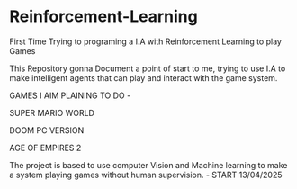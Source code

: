 # Reinforcement-Learning
First Time Trying to programing a I.A with Reinforcement Learning to play Games 

This Repository gonna Document a point of start to me, trying to use I.A to make intelligent agents that can play and interact with the game system.


GAMES I AIM PLAINING TO DO - 

SUPER MARIO WORLD  

DOOM PC VERSION 

AGE OF EMPIRES 2 




The project is based to use computer Vision and Machine learning to make a system playing games without human supervision.   - START 13/04/2025
